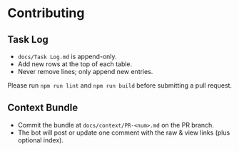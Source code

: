# Contributing

## Task Log
- `docs/Task Log.md` is append-only.
- Add new rows at the top of each table.
- Never remove lines; only append new entries.

Please run `npm run lint` and `npm run build` before submitting a pull request.

## Context Bundle

- Commit the bundle at `docs/context/PR-<num>.md` on the PR branch.
- The bot will post or update one comment with the raw & view links (plus optional index).
